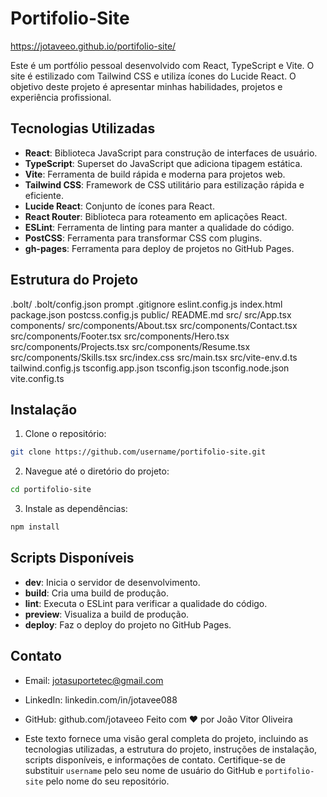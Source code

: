 # Portifolio-Site
https://jotaveeo.github.io/portifolio-site/

Este é um portfólio pessoal desenvolvido com React, TypeScript e Vite. O site é estilizado com Tailwind CSS e utiliza ícones do Lucide React. O objetivo deste projeto é apresentar minhas habilidades, projetos e experiência profissional.

## Tecnologias Utilizadas

- **React**: Biblioteca JavaScript para construção de interfaces de usuário.
- **TypeScript**: Superset do JavaScript que adiciona tipagem estática.
- **Vite**: Ferramenta de build rápida e moderna para projetos web.
- **Tailwind CSS**: Framework de CSS utilitário para estilização rápida e eficiente.
- **Lucide React**: Conjunto de ícones para React.
- **React Router**: Biblioteca para roteamento em aplicações React.
- **ESLint**: Ferramenta de linting para manter a qualidade do código.
- **PostCSS**: Ferramenta para transformar CSS com plugins.
- **gh-pages**: Ferramenta para deploy de projetos no GitHub Pages.

## Estrutura do Projeto

.bolt/
    .bolt/config.json
    prompt
.gitignore
eslint.config.js
index.html
package.json
postcss.config.js
public/
README.md
src/
    src/App.tsx
    components/
        src/components/About.tsx
        src/components/Contact.tsx
        src/components/Footer.tsx
        src/components/Hero.tsx
        src/components/Projects.tsx
        src/components/Resume.tsx
        src/components/Skills.tsx
    src/index.css
    src/main.tsx
    src/vite-env.d.ts
tailwind.config.js
tsconfig.app.json
tsconfig.json
tsconfig.node.json
vite.config.ts

## Instalação

1. Clone o repositório:

```sh
git clone https://github.com/username/portifolio-site.git
```

2. Navegue até o diretório do projeto:

```sh
cd portifolio-site
```

3. Instale as dependências:

```sh
npm install
```

## Scripts Disponíveis

- **dev**: Inicia o servidor de desenvolvimento.
- **build**: Cria uma build de produção.
- **lint**: Executa o ESLint para verificar a qualidade do código.
- **preview**: Visualiza a build de produção.
- **deploy**: Faz o deploy do projeto no GitHub Pages.

## Contato

- Email: jotasuportetec@gmail.com
- LinkedIn: linkedin.com/in/jotavee088
- GitHub: github.com/jotaveeo
Feito com ❤️ por João Vitor Oliveira

- Este texto fornece uma visão geral completa do projeto, incluindo as tecnologias utilizadas, a estrutura do projeto, instruções de instalação, scripts disponíveis, e informações de contato. Certifique-se de substituir `username` pelo seu nome de usuário do GitHub e `portifolio-site` pelo nome do seu repositório.
